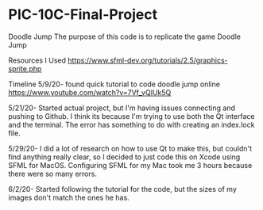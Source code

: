 # PIC-10C-Final-Project

Doodle Jump
The purpose of this code is to replicate the game Doodle Jump

Resources I Used
https://www.sfml-dev.org/tutorials/2.5/graphics-sprite.php

Timeline
5/9/20- found quick tutorial to code doodle jump online
    https://www.youtube.com/watch?v=7Vf_vQIUk5Q
    
5/21/20- Started actual project, but I'm having issues connecting and pushing to Github. I think its because I'm trying to use both the Qt interface and the terminal. The error has something to do with creating an index.lock file.

5/29/20- I did a lot of research on how to use Qt to make this, but couldn't find anything really clear, so I decided to just code this on Xcode using SFML for MacOS.
    Configuring SFML for my Mac took me 3 hours because there were so many errors.
    
6/2/20- Started following the tutorial for the code, but the sizes of my images don't match the ones he has.
  
